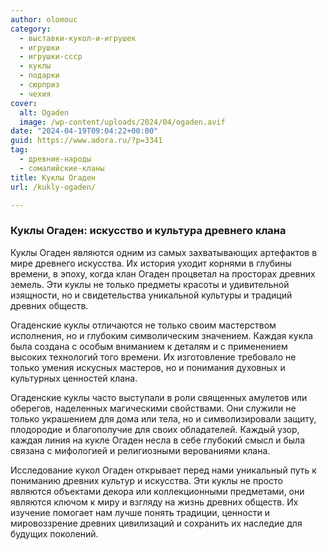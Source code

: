 ```yaml
---
author: olomouc
category:
  - выставки-кукол-и-игрушек
  - игрушки
  - игрушки-ссср
  - куклы
  - подарки
  - сюрприз
  - чехия
cover:
  alt: Ogaden
  image: /wp-content/uploads/2024/04/ogaden.avif
date: "2024-04-19T09:04:22+00:00"
guid: https://www.adora.ru/?p=3341
tag:
  - древние-народы
  - сомалийские-кланы
title: Куклы Огаден
url: /kukly-ogaden/

---
```

### Куклы Огаден: искусство и культура древнего клана

Куклы Огаден являются одним из самых захватывающих артефактов в мире древнего искусства. Их история уходит корнями в глубины времени, в эпоху, когда клан Огаден процветал на просторах древних земель. Эти куклы не только предметы красоты и удивительной изящности, но и свидетельства уникальной культуры и традиций древних обществ.

Огаденские куклы отличаются не только своим мастерством исполнения, но и глубоким символическим значением. Каждая кукла была создана с особым вниманием к деталям и с применением высоких технологий того времени. Их изготовление требовало не только умения искусных мастеров, но и понимания духовных и культурных ценностей клана.

Огаденские куклы часто выступали в роли священных амулетов или оберегов, наделенных магическими свойствами. Они служили не только украшением для дома или тела, но и символизировали защиту, плодородие и благополучие для своих обладателей. Каждый узор, каждая линия на кукле Огаден несла в себе глубокий смысл и была связана с мифологией и религиозными верованиями клана.

Исследование кукол Огаден открывает перед нами уникальный путь к пониманию древних культур и искусства. Эти куклы не просто являются объектами декора или коллекционными предметами, они являются ключом к миру и взгляду на жизнь древних обществ. Их изучение помогает нам лучше понять традиции, ценности и мировоззрение древних цивилизаций и сохранить их наследие для будущих поколений.
